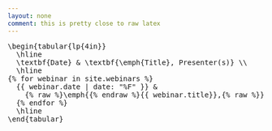 ```yaml
---
layout: none
comment: this is pretty close to raw latex
---
```

<pre>
\begin{tabular{lp{4in}}
  \hline
  \textbf{Date} & \textbf{\emph{Title}, Presenter(s)} \\
  \hline
{% for webinar in site.webinars %}
  {{ webinar.date | date: "%F" }} & 
    {% raw %}\emph{{% endraw %}{{ webinar.title}},{% raw %}}{% endraw %} {{ webinar.author }} \\
  {% endfor %}
  \hline
\end{tabular}
</pre>
